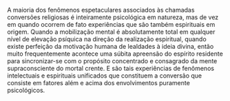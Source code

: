 ﻿A maioria dos fenômenos espetaculares associados às chamadas conversões religiosas é inteiramente psicológica em natureza, mas de vez em quando ocorrem de fato experiências que são também espirituais em origem. Quando a mobilização mental é absolutamente total em qualquer nível de elevação psíquica na direção da realização espiritual, quando existe perfeição da motivação humana de lealdades à ideia divina, então muito frequentemente acontece uma súbita apreensão do espírito residente para sincronizar-se com o propósito concentrado e consagrado da mente supraconsciente do mortal crente. E são tais experiências de fenômenos intelectuais e espirituais unificados que constituem a conversão que consiste em fatores além e acima dos envolvimentos puramente psicológicos.
